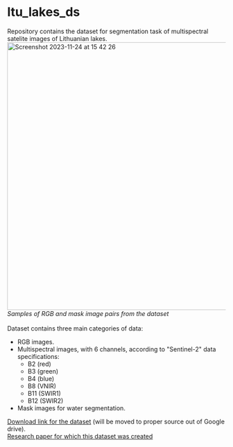 # ltu_lakes_ds
Repository contains the dataset for segmentation task of multispectral satelite images of Lithuanian lakes. <br/>
<img width="618" alt="Screenshot 2023-11-24 at 15 42 26" src="https://github.com/somkamarius/ltu_lakes_ds/assets/62346438/b2d66521-1d6d-4f45-ae58-b42ee6a2b94f">
<br/>_Samples of RGB and mask image pairs from the dataset_<br/>
<br/>
Dataset contains three main categories of data:
- RGB images.
- Multispectral images, with 6 channels, according to "Sentinel-2" data specifications:
  - B2 (red)
  - B3 (green)
  - B4 (blue)
  - B8 (VNIR)
  - B11 (SWIR1)
  - B12 (SWIR2)
- Mask images for water segmentation.

[Download link for the dataset](http://www.google.com/ "Named link title") (will be moved to proper source out of Google drive).<br/>
[Research paper for which this dataset was created](http://www.google.com/ "Named link title")
